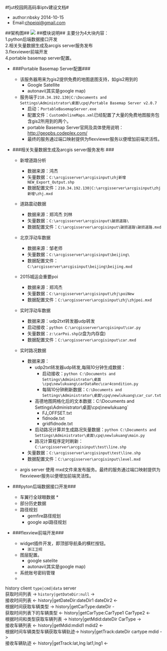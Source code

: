 #fjut校园网高码率iptv建设文档#
 * author:nbsky  2014-10-15
 * Email:<chpeiqi@gmail.com>

##架构图##
![](https://raw.githubusercontent.com/nbsky/fjutgis2/master/gis2%E7%BB%93%E6%9E%84%E5%9B%BE.jpg)
##模块说明##
主要分为4大块内容：  
1.python后端数据接口开发   
2.相关矢量数据生成及arcgis server服务发布  
3.flexviewer前端开发  
4.portable basemap server配置。


* ###Portable Basemap Server配置###

    * 该服务器用来为gis2提供免费的地图底图支持，如gis2用到的
        *  Google Satellite
        *  autonavi(其实是google map)
    * 服务端于`210.34.192.130|C:\Documents and Settings\Administrator\桌面\cpq\Portable Basemap Server v2.0.7`
        * 启动：`PortableBasemapServer.exe`
		* 配置文件：`CustomOnlineMaps.xml`已经配置了大量的免费地图服务包含gis2所用到的两个。
        * portable Basemap Server官网及具体使用说明：<http://geopbs.codeplex.com/>
        * 最终的服务通过端口映射提供为flexviewer服务以便增加前端灵活性。

* ###相关矢量数据生成及arcgis server服务发布  ###
	* 新增道路分析
        * 数据来源：鸿杰
        * 矢量数据：`C:\arcgisserver\arcgisinput\zhj新增NEW_Export_Output.shp`
        * 数据配置文件：`210.34.192.130|C:\arcgisserver\arcgisinput\zhj新增\zhj.mxd`

    * 道路震动数据
        * 数据来源：郑鸿杰 刘林
        * 矢量数据：`C:\arcgisserver\arcgisinput\破损道路\`
        * 数据配置文件：`C:\arcgisserver\arcgisinput\破损道路\破损道路.mxd`
        
    * 北京浮动车数据
        * 数据来源：邹老师
        * 矢量数据：`C:\arcgisserver\arcgisinput\beijing\`
        * 数据配置文件：`C:\arcgisserver\arcgisinput\beijing\beijing.mxd`

    * 2015城运会重要poi
        * 数据来源：郑鸿杰
        * 矢量数据：`C:\arcgisserver\arcgisinput\zhj\poiNew`
        * 数据配置文件：`C:\arcgisserver\arcgisinput\zhj\zhjpoi.mxd`
    
    * 实时浮动车数据
        * 数据来源：udp2txt转发器udp转发
        * 启动接收：`python C:\arcgisserver\arcgisinput\car.py`
        * 矢量数据：`z:\carPoi.shp`(z盘为内存盘)
        * 数据配置文件：`C:\arcgisserver\arcgisinput\car.mxd`
        
    * 实时路况数据
        * 数据来源：
            * udp2txt转发器udp转发,每隔10分钟生成数据： 
                * 启动接收：`python C:\Documents and Settings\Administrator\桌面\cpq\newlukuang\carDataRec\car4condition.py`
                * 每隔10分钟刷新数据：`C:\Documents and Settings\Administrator\桌面\cpq\newlukuang\car_cur.txt`
            * 高德地图网格化后的文本数据：C:\Documents and Settings\Administrator\桌面\cpq\newlukuang\`
                * FJ_OFFSET.txt
                * fidnode.txt
                * gridfidnode.txt
            * 启动路况计算并生成路况矢量数据：`python C:\Documents and Settings\Administrator\桌面\cpq\newlukuang\main.py` 
            * 路况计算程序定时刷新：`C:\arcgisserver\arcgisinput\test\line.shp`
        * 矢量数据：`C:\arcgisserver\arcgisinput\test\line.shp`
        * 数据配置文件：`C:\arcgisserver\arcgisinput\level.mxd`
        
    * argis server 使用 mxd文件来发布服务。最终的服务通过端口映射提供为flexviewer服务以便增加前端灵活性。
    
* ###pyton后端数据接口开发###
    * 车翼行全球眼数据
        *  
    * 部分历史数据
    * 路径规划
        * gemfire路径规划
        * google api路径规划
* ###flexview前端开发###
	* widget插件开发，即顶部导航条的横栏按钮。
		* `浙江卫视`
    * 图层配置。 
        * google satelite
        * autonavi(其实是google map)
    * 系统账号密码管理
    *  




history
    client                                      `type|cmd|data`                                     server  
    获取时间列表                    ->          `history|getDateDir:null`                 ->  
    接收时间列表                    <-          history|getDateDir:dateDir1 dateDir2    <-  
    根据时间获取车辆类型            ->          history|getCarType:dateDir              -      
    获取时间列表下的车辆类型        <-          history|getCarType:CarType1 CarType2    <-  
    根据时间和类型获取车辆列表      ->          history|getMdid:dateDir CarType         ->  
    接收车辆列表                    <-          history|getMdid:mdid1 mdid2             <-  
    根据时间车辆类型车辆获取车辆轨迹->          history|getTrack:dateDir cartype mdid   ->  
    接收车辆轨迹                    <-          history|getTrack:lat,lng lat1,lng1      <-  

